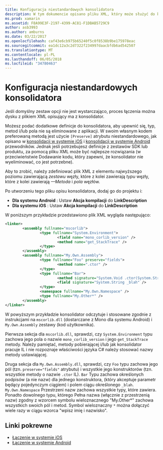```yaml
---
title: Konfiguracja niestandardowych konsolidatora
description: W tym dokumencie opisano pliku XML, który może służyć do konfigurowania konsolidator, zapewniając jawnie nie wyeliminowania wymagane kod z aplikacji połączonych.
ms.prod: xamarin
ms.assetid: F8A99E3F-2197-4399-AC81-F1DBAB5729C9
author: asb3993
ms.author: amburns
ms.date: 03/22/2017
ms.openlocfilehash: caf43e6cb975b65240f5c0f8538b9be175978eac
ms.sourcegitcommit: ea1dc12a3c2d7322f234997daacbfdb6ad542507
ms.translationtype: MT
ms.contentlocale: pl-PL
ms.lasthandoff: 06/05/2018
ms.locfileid: "34780463"
---
```

# <a name="custom-linker-configuration"></a>Konfiguracja niestandardowych konsolidatora

Jeśli domyślny zestaw opcji nie jest wystarczająco, proces łączenia można dysku z plikiem XML opisujący ma z konsolidator.

Możesz podać dodatkowe definicje do konsolidatora, aby upewnić się, typ, metod i/lub pola nie są eliminowane z aplikacji. W swoim własnym kodem preferowaną metodą jest użycie `[Preserve]` atrybutu niestandardowego, jak opisano w [konsolidacji w systemie iOS](~/ios/deploy-test/linker.md) i [konsolidacji w systemie Android](~/android/deploy-test/linker.md) przewodników.
Jednak jeśli potrzebujesz definicje z zestawów SDK lub produktu, za pomocą pliku XML może być najlepsze rozwiązania (w przeciwieństwie Dodawanie kodu, który zapewni, że konsolidator nie wyeliminować, co jest potrzebne).

Aby to zrobić, należy zdefiniować plik XML z elementu najwyższego poziomu <linker> zawierającą *zestawu* węzły, które z kolei zawierają *typu* węzły, które z kolei zawierają *—Metoda* i *pola* węzłów.

Po utworzeniu tego pliku opisu konsolidatora, dodaj go do projektu i:

-  **Dla systemu Android** : Ustaw **Akcja kompilacji** do **LinkDescription**
-  **Dla systemu iOS** : Ustaw **Akcja kompilacji** do **LinkDescription**


W poniższym przykładzie przedstawiono plik XML wygląda następująco:

```xml
<linker>
        <assembly fullname="mscorlib">
                <type fullname="System.Environment">
                        <field name="mono_corlib_version" />
                        <method name="get_StackTrace" />
                </type>
        </assembly>
        <assembly fullname="My.Own.Assembly">
                <type fullname="Foo" preserve="fields">
                        <method name=".ctor" />
                </type>
                <type fullname="Bar">
                        <method signature="System.Void .ctor(System.String)" />
                        <field signature="System.String _blah" />
                </type>
                <namespace fullname="My.Own.Namespace" />
                <type fullname="My.Other*" />
        </assembly>
</linker>
```

W powyższym przykładzie konsolidator odczytuje i stosowane zgodnie z instrukcjami na `mscorlib.dll` (dostarczane z Mono dla systemu Android) i `My.Own.Assembly` zestawy (kod użytkownika).

Pierwsza sekcja dla `mscorlib.dll`, sprawdzi, czy `System.Environment` typu zachowa jego pola o nazwie `mono_corlib_version` i jego `get_StackTrace` metody.
Należy pamiętać, metody pobierającej i/lub jak konsolidator pracuje IL i nie rozpoznaje właściwości języka C# należy stosować nazwy metody ustawiającej.

Druga sekcja dla `My.Own.Assembly.dll`, sprawdzi, czy `Foo` typu zachowa jego pól (tzn. `preserve="fields"` atrybutu) i wszystkie jego konstruktorów (tzn. wszystkie metody o nazwie `.ctor` IL). `Bar` Typu zachowa określonych podpisów (a nie nazw) dla jednego konstruktora, (który akceptuje parametr będący pojedynczym ciągiem) i polem ciągu określonego `_blah`.
`My.Own.Namespace` Przestrzeni nazw zachowa wszystkie typy, które zawiera.
Ponadto dowolnego typu, którego Pełna nazwa (włącznie z przestrzenią nazw) zgodny z wzorcem symbolu wieloznacznego "My.Other\*" zachowa wszystkich swoich pól i metod. Symbol wieloznaczny `*` można dołączyć wiele razy w ciągu wzorca "wpisz imię i nazwisko".



## <a name="related-links"></a>Linki pokrewne

- [Łączenie w systemie iOS](~/ios/deploy-test/linker.md)
- [Łączenie w systemie Android](~/android/deploy-test/linker.md)
